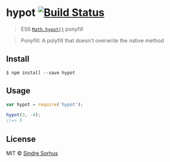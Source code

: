 # hypot [![Build Status](https://travis-ci.org/sindresorhus/hypot.svg?branch=master)](https://travis-ci.org/sindresorhus/hypot)

> ES6 [`Math.hypot()`](https://developer.mozilla.org/en-US/docs/Web/JavaScript/Reference/Global_Objects/Math/hypot) ponyfill

> Ponyfill: A polyfill that doesn't overwrite the native method


## Install

```
$ npm install --save hypot
```


## Usage

```js
var hypot = require('hypot');

hypot(3, -4);
//=> 5
```


## License

MIT © [Sindre Sorhus](http://sindresorhus.com)
